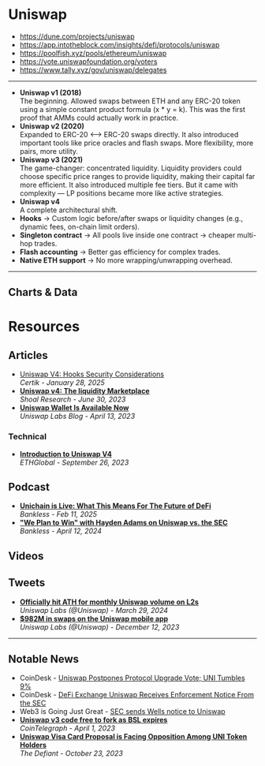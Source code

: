 # Uniswap

- https://dune.com/projects/uniswap
- https://app.intotheblock.com/insights/defi/protocols/uniswap
- https://poolfish.xyz/pools/ethereum/uniswap
- https://vote.uniswapfoundation.org/voters
- https://www.tally.xyz/gov/uniswap/delegates

----

- **Uniswap v1 (2018)**
  <br/>The beginning. Allowed swaps between ETH and any ERC-20 token using a simple constant product formula (x * y = k). This was the first proof that AMMs could actually work in practice.
- **Uniswap v2 (2020)**
<br/>Expanded to ERC-20 <--> ERC-20 swaps directly. It also introduced important tools like price oracles and flash swaps. More flexibility, more pairs, more utility.
- **Uniswap v3 (2021)**
<br/>The game-changer: concentrated liquidity. Liquidity providers could choose specific price ranges to provide liquidity, making their capital far more efficient. It also introduced multiple fee tiers. But it came with complexity — LP positions became more like active strategies.
- **Uniswap v4**
<br/>A complete architectural shift.
- **Hooks** → Custom logic before/after swaps or liquidity changes (e.g., dynamic fees, on-chain limit orders).
- **Singleton contract** → All pools live inside one contract → cheaper multi-hop trades.
- **Flash accounting** → Better gas efficiency for complex trades.
- **Native ETH support** → No more wrapping/unwrapping overhead.

----

## Charts & Data

# Resources

## Articles
- [Uniswap V4: Hooks Security Considerations](https://www.certik.com/resources/blog/uniswap-v4-hooks-security-considerations)
  <br/>_Certik - January 28, 2025_
- [**Uniswap v4: The liquidity Marketplace**](https://www.shoal.gg/p/uniswap-v4-the-liquidity-marketplace)
  <br/>_Shoal Research - June 30, 2023_
- [**Uniswap Wallet Is Available Now**](https://blog.uniswap.org/uniswap-mobile-wallet-release)
  <br/>_Uniswap Labs Blog - April 13, 2023_
  
### Technical
- [**Introduction to Uniswap V4**](https://www.youtube.com/watch?v=eI-rXyWcG2M)
<br/>_ETHGlobal - September 26, 2023_

## Podcast
- [**Unichain is Live: What This Means For The Future of DeFi**](https://www.youtube.com/watch?v=KGra52kncZA)
  <br/>_Bankless - Feb 11, 2025_
- [**"We Plan to Win" with Hayden Adams on Uniswap vs. the SEC**](https://www.youtube.com/watch?v=S2r35SDiCAY)
  <br/>_Bankless - April 12, 2024_

## Videos

## Tweets
- [**Officially hit ATH for monthly Uniswap volume on L2s**](https://twitter.com/Uniswap/status/1773719843147010463)
  <br/>_Uniswap Labs (@Uniswap) - March 29, 2024_
- [**$982M in swaps on the Uniswap mobile app**](https://twitter.com/Uniswap/status/1734672461235736923)
  <br/>_Uniswap Labs (@Uniswap) - December 12, 2023_



----

## Notable News
- CoinDesk - [Uniswap Postpones Protocol Upgrade Vote; UNI Tumbles 9%](https://www.coindesk.com/business/2024/05/31/uniswap-postpones-protocol-upgrade-vote-uni-tumbles-9/)
- CoinDesk - [DeFi Exchange Uniswap Receives Enforcement Notice From the SEC](https://www.coindesk.com/policy/2024/04/10/defi-exchange-uniswap-receives-enforcement-notice-from-the-sec/)
- Web3 is Going Just Great - [SEC sends Wells notice to Uniswap](https://www.web3isgoinggreat.com/single/uniswap-wells-notice)
- [**Uniswap v3 code free to fork as BSL expires**](https://cointelegraph.com/news/uniswap-v3-code-free-to-fork-as-bsl-expires)
  <br/>_CoinTelegraph - April 1, 2023_
- [**Uniswap Visa Card Proposal is Facing Opposition Among UNI Token Holders**](https://thedefiant.io/uniswap-visa-card-proposal-is-facing-opposition-among-token-holders)
  <br/>_The Defiant - October 23, 2023_
